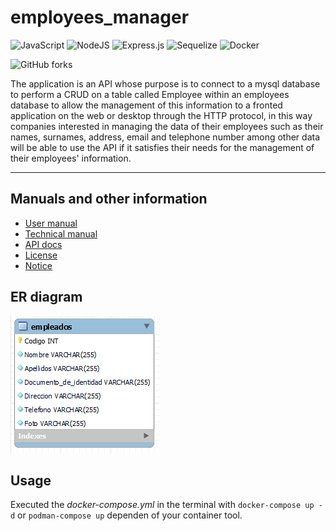 # employees_manager

![JavaScript](https://img.shields.io/badge/javascript-%23323330.svg?style=for-the-badge&logo=javascript&logoColor=%23F7DF1E)
![NodeJS](https://img.shields.io/badge/node.js-6DA55F?style=for-the-badge&logo=node.js&logoColor=white)
![Express.js](https://img.shields.io/badge/express.js-%23404d59.svg?style=for-the-badge&logo=express&logoColor=%2361DAFB)
![Sequelize](https://img.shields.io/badge/Sequelize-52B0E7?style=for-the-badge&logo=Sequelize&logoColor=white)
![Docker](https://img.shields.io/badge/docker-%230db7ed.svg?style=for-the-badge&logo=docker&logoColor=white)

![GitHub forks](https://img.shields.io/github/forks/angelllinas/employees_manager)

The application is an API whose purpose is to connect to a mysql database to perform a CRUD on a table called Employee within an employees database to allow the management of this information to a fronted application on the web or desktop through the HTTP protocol, in this way companies interested in managing the data of their employees such as their names, surnames, address, email and telephone number among other data will be able to use the API if it satisfies their needs for the management of their employees' information.

---

## Manuals and other information

* [User manual](./docs/user_manual.md)
* [Technical manual](./docs/technical_manual.md)
* [API docs](./docs/api_docs.md)
* [License](./docs/licence)
* [Notice](./docs/NOTICE.md)

## ER diagram

![ER-diagram](./docs/ER-diagram.png)

## Usage

Executed the *docker-compose.yml* in the terminal with `docker-compose up -d` or `podman-compose up` dependen of your container tool.
